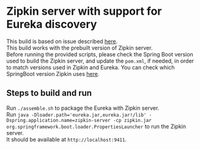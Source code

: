 # Zipkin server with support for Eureka discovery
This build is based on issue described [here](https://github.com/apache/incubator-zipkin/issues/1870).\
This build works with the prebuilt version of Zipkin server.\
Before running the provided scripts, please check the Spring Boot version used to build the Zipkin server, and update the `pom.xml`, if needed, in order to match versions used in Zipkin and Eureka.
You can check which SpringBoot version Zipkin uses [here](https://github.com/apache/incubator-zipkin/tree/master/zipkin-server).

## Steps to build and run
Run `./assemble.sh` to package the Eureka with Zipkin server.\
Run `java -Dloader.path='eureka.jar,eureka.jar!/lib' -Dspring.application.name=zipkin-server -cp zipkin.jar org.springframework.boot.loader.PropertiesLauncher` to run the Zipkin server.\
It should be available at `http://localhost:9411`.
